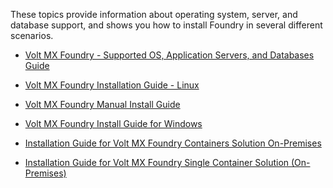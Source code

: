 
These topics provide information about operating system, server, and database support, and shows you how to install Foundry in several different scenarios.

* [Volt MX Foundry - Supported OS, Application Servers, and Databases Guide](voltmxfoundry_supported_devices_os_browsers/Content/Introduction.md)

* [Volt MX Foundry Installation Guide - Linux](voltmx_foundry_linux_install_guide/Content/Introduction.md)

* [Volt MX Foundry Manual Install Guide](voltmx_foundry_manual_install_guide/Content/Introduction.md)

* [Volt MX Foundry Install Guide for Windows](voltmx_foundry_windows_install_guide/Content/Introduction.md)

* [Installation Guide for Volt MX Foundry Containers Solution On-Premises](voltmxfoundry_containers_solution_on-prem/Content/Introduction.md)

<!-- * [Installation Guide for Volt MX Foundry on Azure](voltmxfoundry_on_azure/Content/Introduction.md) -->

* [Installation Guide for Volt MX Foundry Single Container Solution (On-Premises)](voltmxfoundry_single_container/Content/Introduction_Single.md)

